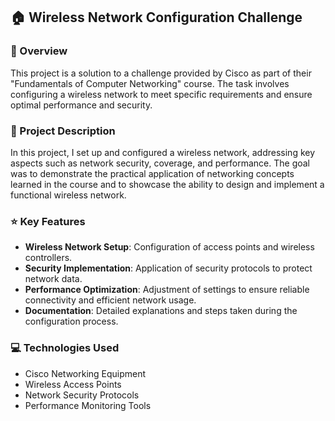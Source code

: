 ## 🏠 Wireless Network Configuration Challenge

### 📜 Overview
This project is a solution to a challenge provided by Cisco as part of their "Fundamentals of Computer Networking" course. The task involves configuring a wireless network to meet specific requirements and ensure optimal performance and security.

### 🔧 Project Description
In this project, I set up and configured a wireless network, addressing key aspects such as network security, coverage, and performance. The goal was to demonstrate the practical application of networking concepts learned in the course and to showcase the ability to design and implement a functional wireless network.

### ⭐ Key Features
- **Wireless Network Setup**: Configuration of access points and wireless controllers.
- **Security Implementation**: Application of security protocols to protect network data.
- **Performance Optimization**: Adjustment of settings to ensure reliable connectivity and efficient network usage.
- **Documentation**: Detailed explanations and steps taken during the configuration process.

### 💻 Technologies Used
- Cisco Networking Equipment
- Wireless Access Points
- Network Security Protocols
- Performance Monitoring Tools
